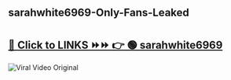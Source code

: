 
 ## sarahwhite6969-Only-Fans-Leaked

# <h2><a href="https://clipsfans.com/sarahwhite6969&ref=git">🔗 Click to LINKS ⏩⏩ 👉 🟢 sarahwhite6969 </a></h2>

<a href="https://clipsfans.com/sarahwhite6969&ref=git" rel="nofollow" data-target="animated-image.originalLink"><img src="https://i.ibb.co.com/xMMVF88/686577567.gif" alt="Viral Video Original" style="max-width: 100%; display: inline-block;" data-target="animated-image.originalImage"></a>

